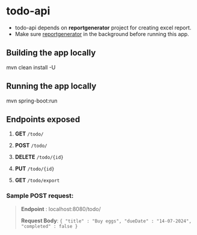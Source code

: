 # todo-api
- todo-api depends on **reportgenerator** project for creating excel report.
- Make sure [reportgenerator](https://github.com/reshma-jo/report-generator) in the background before running this app.

## Building the app locally
mvn clean install -U

## Running the app locally
mvn spring-boot:run

## Endpoints exposed

1) **GET** `/todo/`

2) **POST** `/todo/`

3) **DELETE**  `/todo/{id}`

4) **PUT** `/todo/{id}`

5) **GET** `/todo/export`

### Sample POST request:
> **Endpoint** : localhost:8080/todo/
> 
> **Request Body**:
>`{
"title" : "Buy eggs",
"dueDate" : "14-07-2024",
"completed" : false
}`